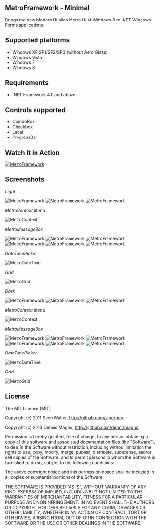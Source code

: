 MetroFramework - Minimal
------------------------

Brings the new Modern UI alias Metro UI of Windows 8 to .NET Windows Forms applications. 

Supported platforms
-------------------
* Windows XP SP1/SP2/SP3 (without Aero Glass)
* Windows Vista
* Windows 7
* Windows 8

Requirements
------------
* .NET Framework 4.0 and above.

Controls supported
------------------
* ComboBox
* Checkbox
* Label
* ProgressBar

Watch it in Action
----------
[![MetroFramework](http://i.imgur.com/PigyRpU.jpg)](http://youtu.be/2aR0OPzn1p0)

Screenshots
----------
*Light*

![MetroFramework](http://i.imgur.com/ix1FRru.jpg)
![MetroFramework](http://i.imgur.com/YXDDMT6.jpg)
![MetroFramework](http://i.imgur.com/2lsnqT4.jpg)

*MetroContext Menu*

![MetroContext](http://i.imgur.com/6k0E7yA.jpg)

*MetroMessageBox*

![MetroFramework](http://i.imgur.com/hGQeCAU.jpg)
![MetroFramework](http://i.imgur.com/2o3w0sn.jpg)
![MetroFramework](http://i.imgur.com/x6rSYmI.jpg)
![MetroFramework](http://i.imgur.com/P7E3EPd.jpg)
![MetroFramework](http://i.imgur.com/xem9sCO.jpg)
![MetroFramework](http://i.imgur.com/frhc99m.jpg)

*DateTimePicker*

![MetroDateTime](http://i.imgur.com/IPTQPBS.jpg)

*Grid*

![MetroGrid](http://i.imgur.com/MxP97bj.jpg)

*Dark*

![MetroFramework](http://i.imgur.com/Ho6WQpX.jpg)
![MetroFramework](http://i.imgur.com/f0S0I0z.jpg)
![MetroFramework](http://i.imgur.com/tYwfeq8.jpg)

*MetroContext Menu*

![MetroContext](http://i.imgur.com/dqOXrwR.jpg)

*MetroMessageBox*

![MetroFramework](http://i.imgur.com/lSyVdPg.jpg)
![MetroFramework](http://i.imgur.com/rsNpkHP.jpg)
![MetroFramework](http://i.imgur.com/9fMa7VI.jpg)
![MetroFramework](http://i.imgur.com/qSzeXsw.jpg)
![MetroFramework](http://i.imgur.com/YksXEjN.jpg)
![MetroFramework](http://i.imgur.com/6gASnLa.jpg)

*DateTimePicker*

![MetroDateTime](http://i.imgur.com/Y5eNKqj.jpg)

*Grid*

![MetroGrid](http://i.imgur.com/9LrswVO.jpg)

License
-------

The MIT License (MIT)

Copyright (c) 2011 Sven Walter, http://github.com/viperneo

Copyright (c) 2013 Dennis Magno, http://github.com/dennismagno

Permission is hereby granted, free of charge, to any person obtaining a copy of 
this software and associated documentation files (the "Software"), to deal in the 
Software without restriction, including without limitation the rights to use, copy, 
modify, merge, publish, distribute, sublicense, and/or sell copies of the Software, 
and to permit persons to whom the Software is furnished to do so, subject to the 
following conditions:

The above copyright notice and this permission notice shall be included in 
all copies or substantial portions of the Software.

THE SOFTWARE IS PROVIDED "AS IS", WITHOUT WARRANTY OF ANY KIND, EXPRESS OR IMPLIED, 
INCLUDING BUT NOT LIMITED TO THE WARRANTIES OF MERCHANTABILITY, FITNESS FOR A 
PARTICULAR PURPOSE AND NONINFRINGEMENT. IN NO EVENT SHALL THE AUTHORS OR COPYRIGHT 
HOLDERS BE LIABLE FOR ANY CLAIM, DAMAGES OR OTHER LIABILITY, WHETHER IN AN ACTION OF 
CONTRACT, TORT OR OTHERWISE, ARISING FROM, OUT OF OR IN CONNECTION WITH THE SOFTWARE 
OR THE USE OR OTHER DEALINGS IN THE SOFTWARE.
